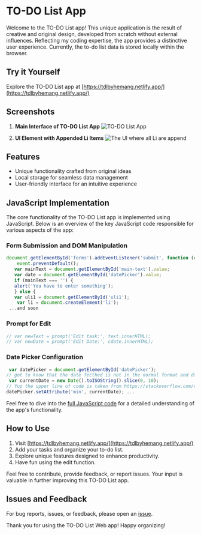 # TO-DO List App

Welcome to the TO-DO List app! This unique application is the result of creative and original design, developed from scratch without external influences. Reflecting my coding expertise, the app provides a distinctive user experience. Currently, the to-do list data is stored locally within the browser.

## Try it Yourself
Explore the TO-DO List app at [https://tdlbyhemang.netlify.app/](https://tdlbyhemang.netlify.app/)

## Screenshots
1. **Main Interface of TO-DO List App**
   ![TO-DO List App](https://github.com/hemang111/TO-DO-List/assets/85540417/66a9bfb7-36e2-470f-9432-449b0cbb53e9)


2. **Ul Element with Appended Li Items**
   ![The Ul where all Li are append](https://github.com/hemang111/TO-DO-List/assets/85540417/eee90531-eda1-46b3-b9f5-c5bec842486a)


## Features
- Unique functionality crafted from original ideas
- Local storage for seamless data management
- User-friendly interface for an intuitive experience

## JavaScript Implementation
The core functionality of the TO-DO List app is implemented using JavaScript. Below is an overview of the key JavaScript code responsible for various aspects of the app:

### Form Submission and DOM Manipulation
```javascript
document.getElementById('forms').addEventListener('submit', function (event) {
    event.preventDefault();
   var mainText = document.getElementById('main-text').value;
   var date = document.getElementById('datePicker').value;
   if (mainText === '') {
   alert('You have to enter something');
   } else {
   var uli1 = document.getElementById('uli1');
    var li = document.createElement('li');
 ...and soon
```

### Prompt for Edit
```javascript
// var newText = prompt('Edit task:', text.innerHTML);
// var newDate = prompt('Edit Date:', cdate.innerHTML);
```

### Date Picker Configuration
```javascript
 var datePicker = document.getElementById('datePicker');
// got to know that the date fecthed is not in the normal format and does not have splits
 var currentDate = new Date().toISOString().slice(0, 10);
// Yup the upper line of code is taken from https://stackoverflow.com/questions/1531093/get-current-date-in-yyyy-mm-dd-
datePicker.setAttribute('min', currentDate); ...
```

Feel free to dive into the [full JavaScript code]() for a detailed understanding of the app's functionality.

## How to Use
1. Visit [https://tdlbyhemang.netlify.app/](https://tdlbyhemang.netlify.app/)
2. Add your tasks and organize your to-do list.
3. Explore unique features designed to enhance productivity.
4. Have fun using the edit function.

Feel free to contribute, provide feedback, or report issues. Your input is valuable in further improving this TO-DO List app.

## Issues and Feedback
For bug reports, issues, or feedback, please open an [issue](https://github.com/hemang111/TO-DO-List/issues).

Thank you for using the TO-DO List Web app! Happy organizing!

